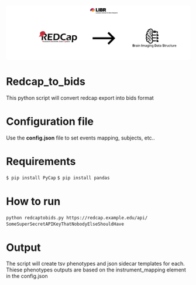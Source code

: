 ![alt text](gitlogo.png "Logo ")

# Redcap_to_bids
This python script will convert redcap export into bids format

# Configuration file
Use the **config.json** file to set events mapping, subjects, etc..

# Requirements
`$ pip install PyCap`
`$ pip install pandas`

# How to run
`python redcaptobids.py https://redcap.example.edu/api/ SomeSuperSecretAPIKeyThatNobodyElseShouldHave`


# Output
The script will create tsv phenotypes and json sidecar templates for each.
Thiese phenotypes outputs are based on the instrument_mapping element in the config.json